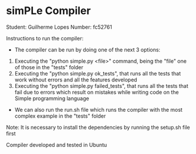 # simPLe Compiler

Student: Guilherme Lopes
Number: fc52761

Instructions to run the compiler:

- The compiler can be run by doing one of the next 3 options:
    	
1. Executing the "python simple.py \<file\>" command, being the "file" one of those in the "tests" folder
2. Executing the "python simple.py ok_tests", that runs all the tests that work without errors and all the features developed
3. Executing the "python simple.py failed_tests", that runs all the tests that fail due to errors which result on mistakes while writing code on the Simple programming language

 - We can also run the run.sh file which runs the compiler with the most complex example in the "tests" folder

Note: It is necessary to install the dependencies by running the setup.sh file first

Compiler developed and tested in Ubuntu
